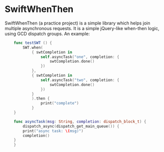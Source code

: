 # SwiftWhenThen

SwiftWhenThen (a practice project) is a simple library which helps join multiple asynchronous requests. It is a simple jQuery-like when-then logic, using GCD dispatch groups.
An example:

```swift
    func testSWT () {
        SWT.when(
            { swtCompletion in
                self.asyncTask("one", completion: {
                    swtCompletion.done()
                })
            },
            { swtCompletion in
                self.asyncTask("two", completion: {
                    swtCompletion.done()
                })
            }
            ).then {
                print("complete")
            }
    }

    func asyncTask(msg: String, completion: dispatch_block_t) {
        dispatch_async(dispatch_get_main_queue()) {
        print("async task: \(msg)")
        completion()
    }
    }

```
